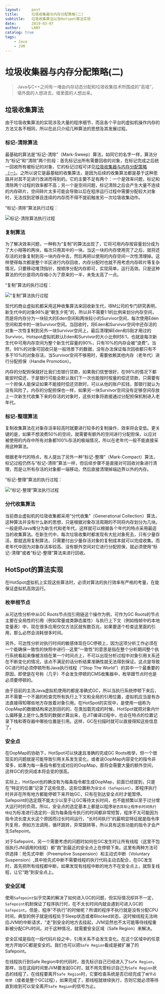 ```yaml
---
layout:     post
title:      垃圾收集器与内存分配策略(二)
subtitle:   垃圾收集算法以及Hotspot算法实现
date:       2019-03-07
author:     LANY
catalog: true
tags:
    - Java
    - JVM
---
```

# 垃圾收集器与内存分配策略(二)

> Java与C++之间有一堵由内存动态分配和垃圾收集技术所围成的“高墙”，墙外面的人想进去，墙里面的人想出来。

## 垃圾收集算法

由于垃圾收集算法的实现涉及大量的程序细节，而且各个平台的虚拟机操作内存的方法又各不相同，所以在此只介绍几种算法的思想及其发展过程。

### 标记-清除算法

最基础的算法是“标记-清除”（Mark-Sweep）算法，如同它的名字一样，算法分为“标记”和“清除”两个阶段：首先标记出所有需要回收的对象，在标记完成之后统一回收所有被标记的对象，它的标记过程可详见[垃圾收集器与内存分配策略（一）]()。之所以说它是最基础的收集算法，是因为后续的收集算法都是基于这种思路并对其不足进行改进而得到的。它的主要不足有两个：一个是效率问题，标记和清除两个过程的效率都不高；另一个是空间问题，标记清除之后会产生大量不连续的内存碎片，空间碎片太多可能会导致以后在程序运行过程中需要分配较大对象时，无法找到足够且连续的内存而不得不提前触发另一次垃圾收集动作。

“标记-清除”算法执行过程：

![标记-清除算法执行过程](https://raw.githubusercontent.com/HiLany/HiLany.github.io/master/img/post-2019-0307-1.png)


### 复制算法

为了解决效率问题，一种称为“复制”的算法出现了，它将可用内存按容量划分成为了大小相等的两块，每次只用其中的一块。当这一块的内存使用完了之后，就将还存活的对象复制到另一块内存中去，然后再把以使用的内存空间一次性清理掉。这样使得每次都是整个半区进行内存回收，内存分配时也就不用考虑内存碎片等复杂情况，只要移动堆顶指针，按顺序分配内存即可，实现简单，运行高效。只是这种算法的代价是将内存缩小为了原来的一半，未免太高了一点。

“复制”算法的执行过程：

![“复制”算法执行过程](https://raw.githubusercontent.com/HiLany/HiLany.github.io/master/img/post-2019-0307-2.png)

现代的商业虚拟机都采用这种收集算法来回收新生代，IBM公司的专门研究表明，新生代中的对象98%是“朝生夕死”的，所以并不需要1:1的比例来划分内存空间，而是将内存分为一块较大的Eden空间和两块较小的Survivor空间，每次使用Eden空间和其中的一块Survivor空间。当回收时，将Eden和Survivor空间中还存活的对象一次性复制到另外一块Survivor空间上，最后清理掉Eden和S刚才用过的Survivor。Hotspot虚拟机默认Eden和Survivor的大小比例时8:1，也就是每次新生代中可用内存空间为整个新生代容量的90%，只有10%的内存会被“浪费”。当然，98%的对象可回收只是一般场景下的数据，没有办法保证每次回收都只有不多于10%的对象存活，当Survivor空间不够用时，需要依赖其他内存（老年代）进行分配担保（Handle Promotion）。

内存的分配担保就好比我们去银行贷款，如果我们信誉很好，在98%的情况下都能安时偿还，于是银行可能会默认我们下一次也能按时按量的偿还贷款，只需要有一个担保人能保证如果不能按时偿还贷款时，可以从他的账户扣钱，那银行就认为没有风险了。内存的分配担保也一样，如果另一块Survivor空间没有足够空间存放上一次新生代收集下来的存活的对象时，这些对象将直接通过分配担保机制进入老年代。

### 标记-整理算法

复制收集算法在对象存活率较高时就要进行较多的复制操作，效率将会变低。更关键的是，如果不想浪费50%的空间，就需要有额外的空间进行分配担保，以应对被使用的内存中所有对象都100%存活的极端情况，所以在老年代一般不能直接采用这种算法。

根据老年代的特点，有人提出了另外一种“标记-整理”（Mark-Compact）算法，标记过程仍然与“标记-清除”算法一样，但后续步骤不是直接对可回收对象进行清理，而是让所有存活的对象都一端移动，然后直接清理掉端边界以外的内存。

“标记-整理”算法的执行过程：

![“标记-整理”算法执行过程](https://raw.githubusercontent.com/HiLany/HiLany.github.io/master/img/post-2019-0307-3.png)

### 分代收集算法

当前商业虚拟机的垃圾收集都采用“分代收集”（Generational Collection）算法，这种算法并没有什么新的思想，只是根据对象存活周期的不同将内存划分为几块。一般是把Java堆分为新生代和老年代，这样就可以根据各个年代的特点采用最适当的收集算法。在新生代中，每次垃圾收集时都发现有大批对象死去，只有少量存活，那就选用复制算法，只需要付出少量存活对象的复制成本就可以完成收集。而老年代中因为对象存活率较高、没有额外空间对它进行分配担保，就必须使用“标记-清理”或者“标记-整理”算法来进行回收。


## HotSpot的算法实现

在HotSpot虚拟机上实现这些算法时，必须对算法的执行效率有严格的考量，在能保证虚拟机高效运行。

### 枚举根节点

从可达性分析中从GC Roots节点找引用链这个操作为例，可作为GC Roots的节点主要在全局性的引用（例如常量或类静态属性）与执行上下文（例如栈帧中的本地变量表）中，现在很多应用仅仅方法区就有数百兆，如果要逐个检查这里面的引用，那么必然会消耗很多时间。

另外，可达性分析对执行时间的敏感体现在GC停顿上，因为这项分析工作必须在一个能确保一致性的快照中进行--这里“一致性”的意思是指在整个分析期间整个执行系统看起来像被冻结在某一个时间点上，不可以出现分析过程中对象引用关系还在不断变化的情况，该点不满足的话分析结果准确性就无法得到保证。这点是导致GC进行时必须停顿所有Java执行线程（“Stop The World”）的其中一个最重要的原因，即使是在号称（几乎）不会发生停顿的CMS收集器中，枚举跟节点时也是必须要停顿的。

由于目前的主流Java虚拟机使用的都是准确式GC，所以当执行系统停顿下来后，并不需要一个不漏的检查完所有执行上下文和全局的引用位置，虚拟机应当是有办法直接得知哪些地方存放着对象引用。在HotSpot的实现中，是使用一组称为OopMap的数据结构来达到目的的，在类加载完成的时候，HotSpot就把对象内什么偏移量上是什么类型的数据计算出来，在JIT编译过程中，也会在特点的位置记录下栈和寄存器中哪些位置是引用。这样，GC在扫描时就可以直接得知这些信息了。

### 安全点

在OopMap的协助下，HotSpot可以快速且准确的完成GC Roots枚举，但一个很现实的问题就是可能导致引用关系发生变化，或者说OopMap内容变化的指令非常多，如果为每一条指令都生成对应的OopMap，那将会需要大量的额外空间，这样GC的空间成本将会变的很高。

实际上，HotSpot也的确没有为每条指令都生成OopMap，前面已经提到，只是在“特定的位置”记录了这些信息，这些位置称为`安全点（Safepoint）`，即程序执行时并非在所有地方都能停顿下来开始GC，只有在到达安全点时才能暂停。Safepoint的选定既不能太少以至于让GC等待太长时间，也不能频繁以至于过分增大运行时的负荷。所以，安全点的选定基本上都是以程序`是否具有让程序长时间执行特征`为标准进行选定的--因为每条指令执行的时间都非常短暂，程序不太可能因为指令流长度太长这个原因而过长时间运行，“长时间执行”的最明显特征就是指令序列复用，例如方法调用，循环跳转，异常跳转等，所以具有这些功能的指令才会产生Safepoint。

对于Safepoint，另一个需要考虑的问题时如何在GC发生时让所有线程（这里不包括执行JNI调用的线程）都“跑”到最近的安全点上在停顿下来。这里有两种方法可供选择：抢先式中断（Preemptive Suspension）和主动式中断（Voluntary Suspension）,其中抢先式中断不需要线程的执行代码主动去配合，在GC发生时，首先把所有线程都中断，如果发现有线程中断的地方不在安全点上，就恢复线程，让它“跑”到安全点上。


### 安全区域

使用`Safepoint`似乎完美的解决了如何进入GC的问题，但实际情况却并不一定，`Safepoint`机制保证了程序执行时，在不太长时间内就会遇到可进入GC的`Safepoint`。但是，程序“不执行”的时候呢？所谓的程序不执行就是没有分配CPU时间，典型的例子就是线程处于Sleep状态或者Blocked状态，这时候线程无法响应JVM的中断请求，“走”到安全的地方去挂起，JVM显然也不太可能等待线程重新被分配CPU时间。对于这种情况，就需要安全区域（Safe Region）来解决。

安全区域是指在一段代码片段之中，引用关系不会发生变化。在这个区域中的任意地方开始GC都是安全的。我们也可以把`Safe Region`看成是被扩展了的Safepoint。

在线程执行到Safe Region中的代码时，首先标识自己已经进入了`Safe Region`，那样，当在这段时间里JVM要发起GC时，就不用先管标识自己为`Safe Region`状态的线程了。在线程要离开`Safe Region`时，它要检查系统是否已经完成了`根节点枚举`（或者是整个GC过程），如果完成了，那线程就继续执行，否则它就必须等待直到收到可以安全离开`Safe Region`的信号为止。